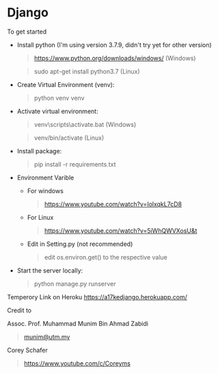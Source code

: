 # Django

To get started
* Install python (I'm using version 3.7.9, didn't try yet for other version)
    >https://www.python.org/downloads/windows/ (Windows)
    
    >sudo apt-get install python3.7  (Linux)
* Create Virtual Environment (venv):
    >python venv venv
* Activate virtual environment:
    >venv\scripts\activate.bat (Windows) 
    
    >venv/bin/activate (Linux)
* Install package:
    >pip install -r requirements.txt
* Environment Varible
    * For windows
      >https://www.youtube.com/watch?v=IolxqkL7cD8
    * For Linux 
      >https://www.youtube.com/watch?v=5iWhQWVXosU&t
    * Edit in Setting.py (not recommended)
      >edit os.environ.get() to the respective value
* Start the server locally:
    >python manage.py runserver

Temperory Link on Heroku
https://a17kedjango.herokuapp.com/

Credit to

Assoc. Prof. Muhammad Munim Bin Ahmad Zabidi
>munim@utm.my

Corey Schafer 
>https://www.youtube.com/c/Coreyms

